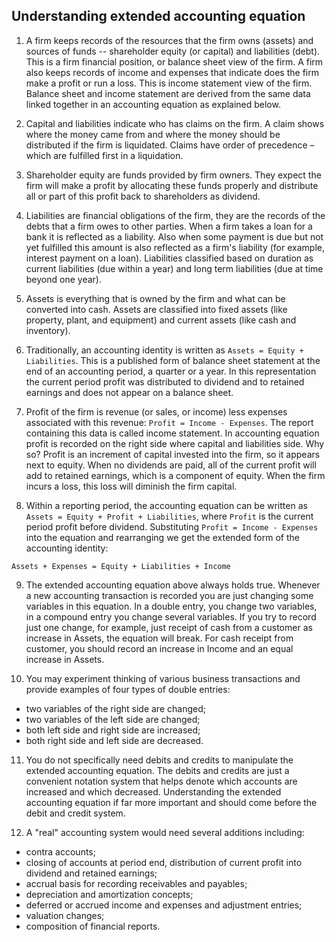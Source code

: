 ## Understanding extended accounting equation

1. A firm keeps records of the resources that the firm owns (assets) and sources of funds -- shareholder equity (or capital) and liabilities (debt). This is a firm financial position, or balance sheet view of the firm.
   A firm also keeps records of income and expenses that indicate does the firm make a profit or run a loss. This is income statement view of the firm.
   Balance sheet and income statement are derived from the same data linked together in an accounting equation as explained below.

2. Capital and liabilities indicate who has claims on the firm. A claim shows where the money came from and where the money should be distributed if the firm is liquidated. Claims have order of precedence – which are fulfilled first in a liquidation.

3. Shareholder equity are funds provided by firm owners. They expect the firm will make a profit by allocating these funds properly and distribute all or part of this profit back to shareholders as dividend.

4. Liabilities are financial obligations of the firm, they are the records of the debts that a firm owes to other parties. When a firm takes a loan for a bank it is reflected as a liability. Also when some payment is due but not yet fulfilled this amount is also reflected as a firm's liability (for example, interest payment on a loan). Liabilities classified based on duration as current liabilities (due within a year) and long term liabilities (due at time beyond one year).

5. Assets is everything that is owned by the firm and what can be converted into cash. Assets are classified into fixed assets (like property, plant, and equipment) and current assets (like cash and inventory).

6. Traditionally, an accounting identity is written as `Assets = Equity + Liabilities`. This is a published form of balance sheet statement at the end of an accounting period, a quarter or a year. In this representation the current period profit was distributed to dividend and to retained earnings and does not appear on a balance sheet.

7. Profit of the firm is revenue (or sales, or income) less expenses associated with this revenue: `Profit = Income - Expenses`. The report containing this data is called income statement.
   In accounting equation profit is recorded on the right side where capital and liabilities side. Why so? Profit is an increment of capital invested into the firm, so it appears next to equity. When no dividends are paid, all of the current profit will add to retained earnings, which is a component of equity. When the firm incurs a loss, this loss will diminish the firm capital.

8. Within a reporting period, the accounting equation can be written as `Assets = Equity + Profit + Liabilities`, where `Profit` is the current period profit before dividend.
   Substituting `Profit = Income - Expenses` into the equation and rearranging we get the extended form of the accounting identity:

```
Assets + Expenses = Equity + Liabilities + Income
```

9. The extended accounting equation above always holds true. Whenever a new accounting transaction is recorded you are just changing some variables in this equation. In a double entry, you change two variables, in a compound entry you change several variables. If you try to record just one change, for example, just receipt of cash from a customer as increase in Assets, the equation will break. For cash receipt from customer, you should record an increase in Income and an equal increase in Assets.

10. You may experiment thinking of various business transactions and provide examples of four types of double entries:

  - two variables of the right side are changed;
  - two variables of the left side are changed;
  - both left side and right side are increased;
  - both right side and left side are decreased.

11. You do not specifically need debits and credits to manipulate the extended accounting equation. The debits and credits are just a convenient notation system that helps denote which accounts are increased and which decreased. Understanding the extended accounting equation if far more important and should come before the debit and credit system.

12. A "real" accounting system would need several additions including:

  - contra accounts;
  - closing of accounts at period end, distribution of current profit into dividend and retained earnings;
  - accrual basis for recording receivables and payables;
  - depreciation and amortization concepts;
  - deferred or accrued income and expenses and adjustment entries;
  - valuation changes;
  - composition of financial reports.
